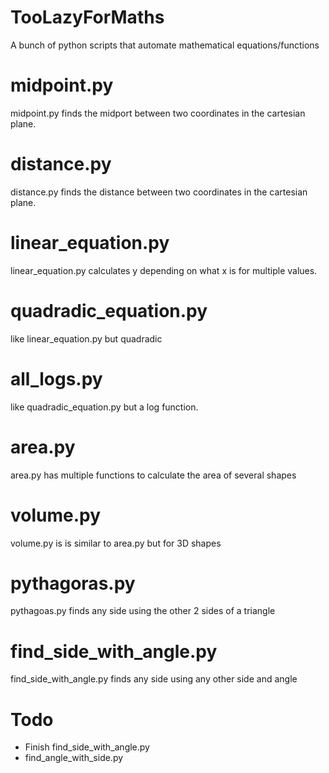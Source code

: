 # TooLazyForMaths
A bunch of python scripts that automate mathematical equations/functions


# midpoint.py
midpoint.py finds the midport between two coordinates in the cartesian plane.

# distance.py
distance.py finds the distance between two coordinates in the cartesian plane.

# linear_equation.py
linear_equation.py calculates y depending on what x is for multiple values.

# quadradic_equation.py
like linear_equation.py but quadradic

# all_logs.py
like quadradic_equation.py but a log function.

# area.py
area.py has multiple functions to calculate the area of several shapes

# volume.py
volume.py is is similar to area.py but for 3D shapes

# pythagoras.py
pythagoas.py finds any side using the other 2 sides of a triangle

# find_side_with_angle.py
find_side_with_angle.py finds any side using any other side and angle



# Todo
- Finish find_side_with_angle.py
- find_angle_with_side.py
